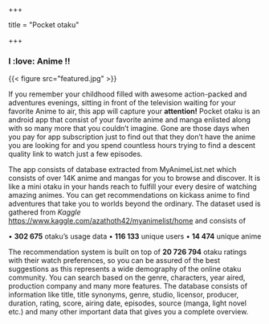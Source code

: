 +++
  
title = "Pocket otaku"

+++

### **I :love: Anime !!**

{{< figure src="featured.jpg" >}} 

If you remember your childhood filled with awesome action-packed and adventures evenings, sitting in front of the television
waiting for your favorite Anime to air, this app will capture your **attention!** Pocket otaku is an android app that consist of 
your favorite anime and manga enlisted along with so many more that you couldn’t imagine. Gone are those days when you pay for 
app subscription just to find out that they don’t have the anime you are looking for and you spend countless hours trying to find 
a descent quality link to watch just a few episodes.

The app consists of database extracted from MyAnimeList.net which consists of over 14K anime and mangas for you to browse and discover.  It is like a mini otaku in your hands reach to fulfill your every desire of watching amazing animes. You can get recommendations on kickass anime to find adventures that take you to worlds beyond the ordinary.
The dataset used is gathered from *Kaggle* https://www.kaggle.com/azathoth42/myanimelist/home and consists of 

•	**302 675** otaku’s usage data 
•	**116 133** unique users
•	**14 474** unique anime

The recommendation system is built on top of **20 726 794** otaku ratings with their watch preferences, 
so you can be assured of the best suggestions as this represents a wide demography of the online otaku community.
You can search based on the genre, characters, year aired, production company and many more features. The database
consists of information like title, title synonyms, genre, studio, licensor, producer, duration, rating, score, airing date,
episodes, source (manga, light novel etc.) and many other important data that gives you a complete overview.  
